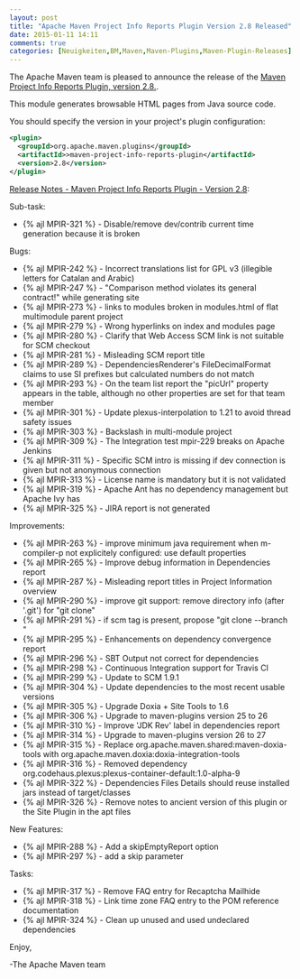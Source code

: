 ```yaml
---
layout: post
title: "Apache Maven Project Info Reports Plugin Version 2.8 Released"
date: 2015-01-11 14:11
comments: true
categories: [Neuigkeiten,BM,Maven,Maven-Plugins,Maven-Plugin-Releases]
---
```

The Apache Maven team is pleased to announce the release of the 
[Maven Project Info Reports Plugin, version 2.8.](http://maven.apache.org/plugins/maven-project-info-reports-plugin/).

This module generates browsable HTML pages from Java source code.


You should specify the version in your project's plugin configuration:

``` xml
<plugin>
  <groupId>org.apache.maven.plugins</groupId>
  <artifactId>>maven-project-info-reports-plugin</artifactId>
  <version>2.8</version>
</plugin>
```
<!-- more -->

[Release Notes - Maven Project Info Reports Plugin - Version 2.8](https://issues.apache.org/jira/secure/ReleaseNote.jspa?projectId=12317821&version=12331184):

Sub-task:

 * {% ajl MPIR-321 %} - Disable/remove dev/contrib current time generation because it is broken


Bugs:

 * {% ajl MPIR-242 %} - Incorrect translations list for GPL v3 (illegible letters for Catalan and Arabic)
 * {% ajl MPIR-247 %} - "Comparison method violates its general contract!" while generating site
 * {% ajl MPIR-273 %} - links to modules broken in modules.html of flat multimodule parent project
 * {% ajl MPIR-279 %} - Wrong hyperlinks on index and modules page
 * {% ajl MPIR-280 %} - Clarify that Web Access SCM link is not suitable for SCM checkout
 * {% ajl MPIR-281 %} - Misleading SCM report title
 * {% ajl MPIR-289 %} - DependenciesRenderer's FileDecimalFormat claims to use SI prefixes but calculated numbers do not match
 * {% ajl MPIR-293 %} - On the team list report the "picUrl" property appears in the table, although no other properties are set for that team member
 * {% ajl MPIR-301 %} - Update plexus-interpolation to 1.21 to avoid thread safety issues
 * {% ajl MPIR-303 %} - Backslash in multi-module project
 * {% ajl MPIR-309 %} - The Integration test mpir-229 breaks on Apache Jenkins
 * {% ajl MPIR-311 %} - Specific SCM intro is missing if dev connection is given but not anonymous connection
 * {% ajl MPIR-313 %} - License name is mandatory but it is not validated
 * {% ajl MPIR-319 %} - Apache Ant has no dependency management but Apache Ivy has
 * {% ajl MPIR-325 %} - JIRA report is not generated



Improvements:

 * {% ajl MPIR-263 %} - improve minimum java requirement when m-compiler-p not explicitely configured: use default properties
 * {% ajl MPIR-265 %} - Improve debug information in Dependencies report
 * {% ajl MPIR-287 %} - Misleading report titles in Project Information overview
 * {% ajl MPIR-290 %} - improve git support: remove directory info (after '.git') for "git clone"
 * {% ajl MPIR-291 %} - if scm tag is present, propose "git clone --branch <tag>"
 * {% ajl MPIR-295 %} - Enhancements on dependency convergence report
 * {% ajl MPIR-296 %} - SBT Output not correct for dependencies
 * {% ajl MPIR-298 %} - Continuous Integration support for Travis CI
 * {% ajl MPIR-299 %} - Update to SCM 1.9.1
 * {% ajl MPIR-304 %} - Update dependencies to the most recent usable versions
 * {% ajl MPIR-305 %} - Upgrade Doxia + Site Tools to 1.6
 * {% ajl MPIR-306 %} - Upgrade to maven-plugins version 25 to 26
 * {% ajl MPIR-310 %} - Improve 'JDK Rev' label in dependencies report
 * {% ajl MPIR-314 %} - Upgrade to maven-plugins version 26 to 27
 * {% ajl MPIR-315 %} - Replace org.apache.maven.shared:maven-doxia-tools with org.apache.maven.doxia:doxia-integration-tools
 * {% ajl MPIR-316 %} - Removed dependency org.codehaus.plexus:plexus-container-default:1.0-alpha-9
 * {% ajl MPIR-322 %} - Dependencies Files Details should reuse installed jars instead of target/classes
 * {% ajl MPIR-326 %} - Remove notes to ancient version of this plugin or the Site Plugin in the apt files

New Features:

 * {% ajl MPIR-288 %} - Add a skipEmptyReport option
 * {% ajl MPIR-297 %} - add a skip parameter


Tasks:

 * {% ajl MPIR-317 %} - Remove FAQ entry for Recaptcha Mailhide
 * {% ajl MPIR-318 %} - Link time zone FAQ entry to the POM reference documentation
 * {% ajl MPIR-324 %} - Clean up unused and used undeclared dependencies


Enjoy,

-The Apache Maven team 

